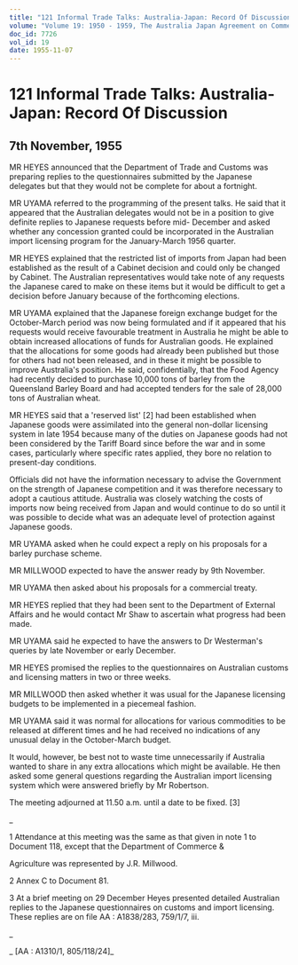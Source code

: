 ```yaml
---
title: "121 Informal Trade Talks: Australia-Japan: Record Of Discussion"
volume: "Volume 19: 1950 - 1959, The Australia Japan Agreement on Commerce"
doc_id: 7726
vol_id: 19
date: 1955-11-07
---
```


# 121 Informal Trade Talks: Australia-Japan: Record Of Discussion

## 7th November, 1955

MR HEYES announced that the Department of Trade and Customs was preparing replies to the questionnaires submitted by the Japanese delegates but that they would not be complete for about a fortnight.

MR UYAMA referred to the programming of the present talks. He said that it appeared that the Australian delegates would not be in a position to give definite replies to Japanese requests before mid- December and asked whether any concession granted could be incorporated in the Australian import licensing program for the January-March 1956 quarter.

MR HEYES explained that the restricted list of imports from Japan had been established as the result of a Cabinet decision and could only be changed by Cabinet. The Australian representatives would take note of any requests the Japanese cared to make on these items but it would be difficult to get a decision before January because of the forthcoming elections.

MR UYAMA explained that the Japanese foreign exchange budget for the October-March period was now being formulated and if it appeared that his requests would receive favourable treatment in Australia he might be able to obtain increased allocations of funds for Australian goods. He explained that the allocations for some goods had already been published but those for others had not been released, and in these it might be possible to improve Australia's position. He said, confidentially, that the Food Agency had recently decided to purchase 10,000 tons of barley from the Queensland Barley Board and had accepted tenders for the sale of 28,000 tons of Australian wheat.

MR HEYES said that a 'reserved list' [2] had been established when Japanese goods were assimilated into the general non-dollar licensing system in late 1954 because many of the duties on Japanese goods had not been considered by the Tariff Board since before the war and in some cases, particularly where specific rates applied, they bore no relation to present-day conditions.

Officials did not have the information necessary to advise the Government on the strength of Japanese competition and it was therefore necessary to adopt a cautious attitude. Australia was closely watching the costs of imports now being received from Japan and would continue to do so until it was possible to decide what was an adequate level of protection against Japanese goods.

MR UYAMA asked when he could expect a reply on his proposals for a barley purchase scheme.

MR MILLWOOD expected to have the answer ready by 9th November.

MR UYAMA then asked about his proposals for a commercial treaty.

MR HEYES replied that they had been sent to the Department of External Affairs and he would contact Mr Shaw to ascertain what progress had been made.

MR UYAMA said he expected to have the answers to Dr Westerman's queries by late November or early December.

MR HEYES promised the replies to the questionnaires on Australian customs and licensing matters in two or three weeks.

MR MILLWOOD then asked whether it was usual for the Japanese licensing budgets to be implemented in a piecemeal fashion.

MR UYAMA said it was normal for allocations for various commodities to be released at different times and he had received no indications of any unusual delay in the October-March budget.

It would, however, be best not to waste time unnecessarily if Australia wanted to share in any extra allocations which might be available. He then asked some general questions regarding the Australian import licensing system which were answered briefly by Mr Robertson.

The meeting adjourned at 11.50 a.m. until a date to be fixed. [3]

_

1 Attendance at this meeting was the same as that given in note 1 to Document 118, except that the Department of Commerce &amp;

Agriculture was represented by J.R. Millwood.

2 Annex C to Document 81.

3 At a brief meeting on 29 December Heyes presented detailed Australian replies to the Japanese questionnaires on customs and import licensing. These replies are on file AA : A1838/283, 759/1/7, iii.

_

_ [AA : A1310/1, 805/118/24]_
